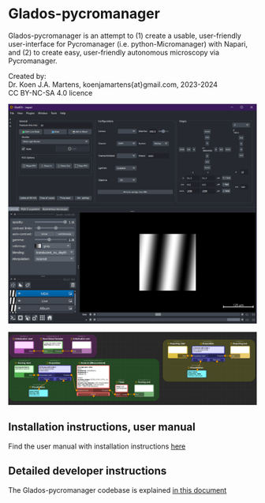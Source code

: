 # Glados-pycromanager

Glados-pycromanager is an attempt to (1) create a usable, user-friendly user-interface for Pycromanager (i.e. python-Micromanager) with Napari, and (2) to create easy, user-friendly autonomous microscopy via Pycromanager.  

Created by:  
Dr. Koen J.A. Martens, koenjamartens{at}gmail.com, 2023-2024  
CC BY-NC-SA 4.0 licence

![Glados-pycromanager overview image](glados-pycromanager/glados_pycromanager/Documentation/Images/Overview2.png)

![Example of user-friendly autonomous microscopy](glados-pycromanager/glados_pycromanager/Documentation/Images/Autonomous_simple_1.png)

## Installation instructions, user manual

Find the user manual with installation instructions [here](glados-pycromanager/glados_pycromanager/Documentation/UserManual.md)

## Detailed developer instructions

The Glados-pycromanager codebase is explained [in this document](glados-pycromanager/glados_pycromanager/Documentation/index.html)
